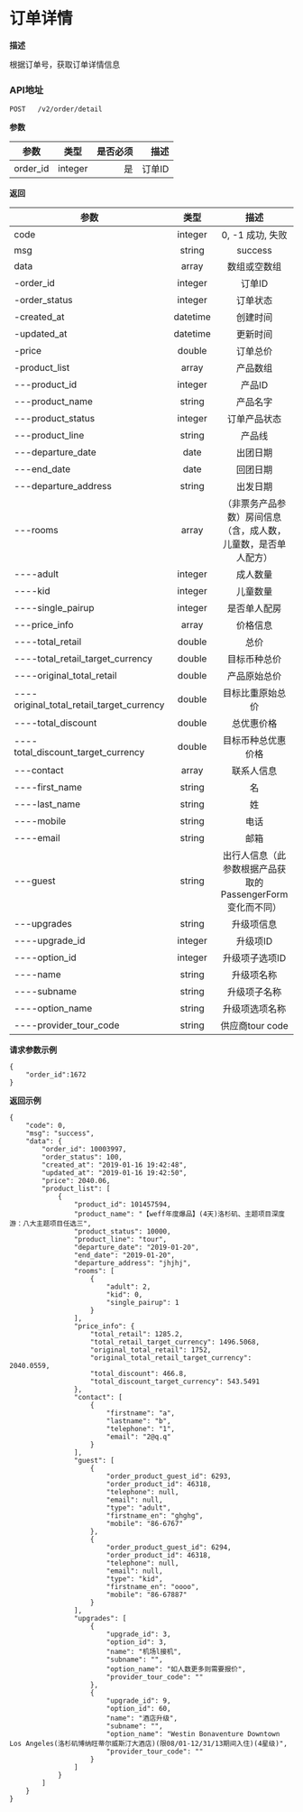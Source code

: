# 订单详情

**描述**

根据订单号，获取订单详情信息

### API地址

    POST   /v2/order/detail
	
**参数**

| 参数           | 类型          | 是否必须 | 描述             |
| -------------- |:-------------:| ----:| -----------------:|
| order_id    | integer  |  是   | 订单ID   |

**返回**

| 参数           | 类型          | 描述             |
| -------------- |:-------------:|:-----------------:|
| code | integer|   0, -1 成功, 失败| 
| msg  | string | success |
| data | array |  数组或空数组 |
| -order_id | integer |  订单ID |
| -order_status | integer |  订单状态 |
| -created_at | datetime |  创建时间 |
| -updated_at | datetime |  更新时间 |
| -price      | double   |  订单总价 |
| -product_list | array |  产品数组 |
| ---product_id | integer |  产品ID |
| ---product_name | string |  产品名字 |
| ---product_status | integer |  订单产品状态 |
| ---product_line   | string |  产品线 |
| ---departure_date  | date |   出团日期 |
| ---end_date        | date |   回团日期 |
| ---departure_address | string | 出发日期 |
| ---rooms              | array   |  （非票务产品参数）房间信息（含，成人数，儿童数，是否单人配方）|
| ----adult            | integer |  成人数量 |
| ----kid              | integer |  儿童数量 |
| ----single_pairup    | integer |  是否单人配房 |
| ---price_info    | array |  价格信息 |
| ----total_retail         | double |  总价 |
| ----total_retail_target_currency | double |  目标币种总价 |
| ----original_total_retail        | double |  产品原始总价 |
| ----original_total_retail_target_currency | double |  目标比重原始总价 |
| ----total_discount       | double |  总优惠价格 |
| ----total_discount_target_currency        | double |  目标币种总优惠价格 |
| ---contact          | array     |  联系人信息|
| ----first_name      | string   |  名|
| ----last_name       | string   |  姓|
| ----mobile          | string   |  电话|
| ----email           | string   |  邮箱|
| ---guest            | string   |  出行人信息（此参数根据产品获取的PassengerForm变化而不同）|
| ---upgrades         | string   |  升级项信息 |
| ----upgrade_id      | integer   |  升级项ID|
| ----option_id       | integer   |  升级项子选项ID|
| ----name            | string   |  升级项名称|
| ----subname         | string   |  升级项子名称|
| ----option_name         | string   |  升级项选项名称|
| ----provider_tour_code  | string   |  供应商tour code|
	
**请求参数示例**
```
{
    "order_id":1672
}
```

**返回示例**
```
{
    "code": 0,
    "msg": "success",
    "data": {
        "order_id": 10003997,
        "order_status": 100,
        "created_at": "2019-01-16 19:42:48",
        "updated_at": "2019-01-16 19:42:50",
        "price": 2040.06,
        "product_list": [
            {
                "product_id": 101457594,
                "product_name": "【weff年度爆品】(4天)洛杉矶、主题项目深度游：八大主题项目任选三",
                "product_status": 10000,
                "product_line": "tour",
                "departure_date": "2019-01-20",
                "end_date": "2019-01-20",
                "departure_address": "jhjhj",
                "rooms": [
                    {
                        "adult": 2,
                        "kid": 0,
                        "single_pairup": 1
                    }
                ],
                "price_info": {
                    "total_retail": 1285.2,
                    "total_retail_target_currency": 1496.5068,
                    "original_total_retail": 1752,
                    "original_total_retail_target_currency": 2040.0559,
                    "total_discount": 466.8,
                    "total_discount_target_currency": 543.5491
                },
                "contact": [
                    {
                        "firstname": "a",
                        "lastname": "b",
                        "telephone": "1",
                        "email": "2@q.q"
                    }
                ],
                "guest": [
                    {
                        "order_product_guest_id": 6293,
                        "order_product_id": 46318,
                        "telephone": null,
                        "email": null,
                        "type": "adult",
                        "firstname_en": "ghghg",
                        "mobile": "86-6767"
                    },
                    {
                        "order_product_guest_id": 6294,
                        "order_product_id": 46318,
                        "telephone": null,
                        "email": null,
                        "type": "kid",
                        "firstname_en": "oooo",
                        "mobile": "86-67887"
                    }
                ],
                "upgrades": [
                    {
                        "upgrade_id": 3,
                        "option_id": 3,
                        "name": "机场l接机",
                        "subname": "",
                        "option_name": "如人数更多则需要报价",
                        "provider_tour_code": ""
                    },
                    {
                        "upgrade_id": 9,
                        "option_id": 60,
                        "name": "酒店升级",
                        "subname": "",
                        "option_name": "Westin Bonaventure Downtown Los Angeles(洛杉矶博纳旺蒂尔威斯汀大酒店)(限08/01-12/31/13期间入住)(4星级)",
                        "provider_tour_code": ""
                    }
                ]
            }
        ]
    }
}
```
